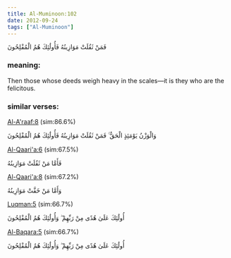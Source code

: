 ```yaml
---
title: Al-Muminoon:102
date: 2012-09-24
tags: ["Al-Muminoon"]
---
```

فَمَنْ ثَقُلَتْ مَوَازِينُهُ فَأُولَٰئِكَ هُمُ الْمُفْلِحُونَ
### meaning: 
Then those whose deeds weigh heavy in the scales—it is they who are the felicitous.
### similar verses: 

[Al-A'raaf:8](/7/8) (sim:86.6%)

وَالْوَزْنُ يَوْمَئِذٍ الْحَقُّ ۚ فَمَنْ ثَقُلَتْ مَوَازِينُهُ فَأُولَٰئِكَ هُمُ الْمُفْلِحُونَ

[Al-Qaari'a:6](/101/6) (sim:67.5%)

فَأَمَّا مَنْ ثَقُلَتْ مَوَازِينُهُ

[Al-Qaari'a:8](/101/8) (sim:67.2%)

وَأَمَّا مَنْ خَفَّتْ مَوَازِينُهُ

[Luqman:5](/31/5) (sim:66.7%)

أُولَٰئِكَ عَلَىٰ هُدًى مِنْ رَبِّهِمْ ۖ وَأُولَٰئِكَ هُمُ الْمُفْلِحُونَ

[Al-Baqara:5](/2/5) (sim:66.7%)

أُولَٰئِكَ عَلَىٰ هُدًى مِنْ رَبِّهِمْ ۖ وَأُولَٰئِكَ هُمُ الْمُفْلِحُونَ
